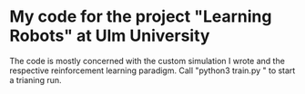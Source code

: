 # My code for the project "Learning Robots" at Ulm University

The code is mostly concerned with the custom simulation I wrote and the respective reinforcement learning paradigm. Call "python3 train.py <network>"  to start a trianing run.

